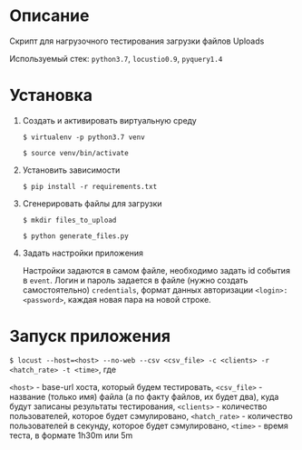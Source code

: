 # Описание

Скрипт для нагрузочного тестирования загрузки файлов Uploads 

Используемый стек: ```python3.7```, ```locustio0.9```, ```pyquery1.4```

# Установка

1. Создать и активировать виртуальную среду

    ```$ virtualenv -p python3.7 venv```
    
    ```$ source venv/bin/activate```

2. Установить зависимости

    ```$ pip install -r requirements.txt```

3. Сгенерировать файлы для загрузки

    ```$ mkdir files_to_upload ```
    
    ```$ python generate_files.py ``` 

3. Задать настройки приложения

    Настройки задаются в самом файле, необходимо задать id события в  ```event```.
    Логин и пароль задается в файле (нужно создать самостоятельно) ```credentials```, формат данных авторизации ```<login>:<password>```, каждая новая пара на новой строке.

# Запуск приложения

``` $ locust --host=<host> --no-web --csv <csv_file> -c <clients> -r <hatch_rate> -t <time> ```, где

```<host>``` - base-url хоста, который будем тестировать,
```<csv_file>``` - название (только имя) файла (а по факту файлов, их будет два), куда будут записаны результаты тестирования,
```<clients>``` - количество пользователей, которое будет сэмулировано,
```<hatch_rate>``` - количество пользователей в секунду, которое будет сэмулировано,
```<time>``` - время теста, в формате 1h30m или 5m
